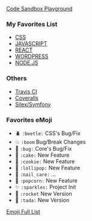 
[Code Sandbox Playground](https://codesandbox.io/u/sixertoy/sandboxes)

### My Favorites List

- [CSS](./css.md)
- [JAVASCRIPT](./javascript.md)
- [REACT](./react.md)
- [WORDPRESS](./wordpress.md)
- [NODE.JS](./nodejs.md)

### Others

- [Travis CI](https://travis-ci.org)
- [Coveralls](https://coveralls.io)
- [Silex/Symfony](https://silex.symfony.com)

### Favorites eMoji 

- :beetle: `:beetle:` CSS's Bug/Fix
- :boom: `:boom` Bug/Break Changes
- :bug: `:bug:` Core's Bug/Fix
- :cake: `:cake:` New Feature
- :cookie: `:cookie:` New Feature
- :lollipop: `:lollipop:` New Feature
- :nail_care: `:nail_care:` ...
- :popcorn: `:popcorn:` New Feature
- :sparkles: `:sparkles:` Project Init
- :rocket: `:rocket` New Version
- :tada: `:tada:` New Version

[Emoji Full List](https://gist.github.com/rxaviers/7360908)
